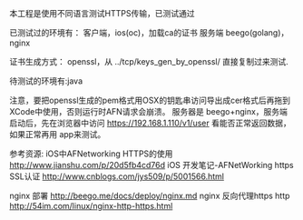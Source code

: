 

本工程是使用不同语言测试HTTPS传输，已测试通过

已测试过的环境有： 
客户端，ios(oc)，加载ca的证书
服务端 beego(golang)，nginx

证书生成方式： openssl，从 ../tcp/keys_gen_by_openssl/ 直接复制过来测试.

待测试的环境有:java

注意，要把openssl生成的pem格式用OSX的钥匙串访问导出成cer格式后再拖到 XCode中使用，否则运行时AFN请求会崩溃。
服务器是 beego+nginx，服务端启动后，先在浏览器中访问 https://192.168.1.110/v1/user 看能否正常返回数据，如果正常再用 app来测试。

参考资源:
iOS中AFNetworking HTTPS的使用
http://www.jianshu.com/p/20d5fb4cd76d
iOS 开发笔记-AFNetWorking https SSL认证
http://www.cnblogs.com/jys509/p/5001566.html

nginx 部署
http://beego.me/docs/deploy/nginx.md
nginx 反向代理https http
http://54im.com/linux/nginx-http-https.html
